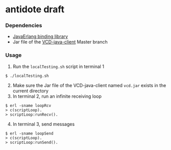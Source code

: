 antidote draft
======

### Dependencies
- [JavaErlang binding library](https://github.com/fredlund/JavaErlang)
- Jar file of the [VCD-java-client](https://github.com/vitorenesduarte/VCD-java-client) Master branch

### Usage
1. Run the `localTesting.sh` script in terminal 1
```
$ ./localTesting.sh
```
2. Make sure the Jar file of the VCD-java-client named `vcd.jar` exists in the current directory
3. In terminal 2, run an infinite receiving loop
```
$ erl -sname loopRcv
> c(scriptLoop).
> scriptLoop:runRecv().
```
4. In terminal 3, send messages
```
$ erl -sname loopSend
> c(scriptLoop).
> scriptLoop:runSend().
```